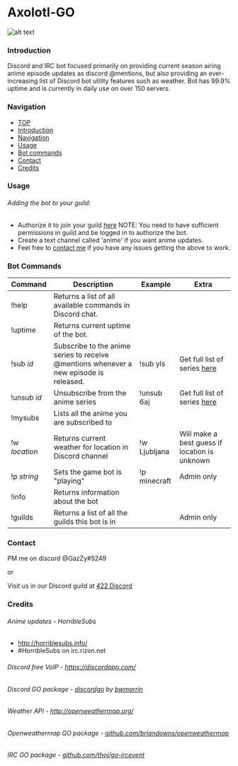# Axolotl-GO

![alt text](https://cdn.discordapp.com/avatars/185177851799011329/70c6e3e9a5763bed9fdf36510e81273a.jpg "Axolotl so moe")

### Introduction

Discord and IRC bot focused primarily on providing current season airing anime episode
updates as discord @mentions, but also providing an ever-increasing list of
Discord bot utility features such as weather.
Bot has 99.9% uptime and is currently in daily use on over 150 servers.

### Navigation

* [TOP](#axolotl-go)
* [Introduction](#introduction)
* [Navigation](#navigation)
* [Usage](#usage)
* [Bot commands](#bot-commands)
* [Contact](#contact)
* [Credits](#credits)

### Usage

###### Adding the bot to your guild:
* Authorize it to join your guild [here](https://discordapp.com/oauth2/authorize?client_id=185177389163085824&scope=bot&permissions=0) NOTE: You need to have sufficient permissions in guild and be logged in to authorize the bot.
* Create a text channel called 'anime' if you want anime updates.
* Feel free to [contact me](#contact) if you have any issues getting the above to work.

### Bot Commands

|Command|Description|Example|Extra|
---|---|---|---
!help|Returns a list of all available commands in Discord chat.
!uptime|Returns current uptime of the bot.
!sub *id*|Subscribe to the anime series to receive @mentions whenever a new episode is released.|!sub yls|Get full list of series [here](https://axolotl-181300.appspot.com/)
!unsub *id*|Unsubscribe from the anime series|!unsub 6aj|Get full list of series [here](https://axolotl-181300.appspot.com/)
!mysubs|Lists all the anime you are subscribed to
!w *location*|Returns current weather for location in Discord channel|!w Ljubljana|Will make a best guess if location is unknown
!p *string*|Sets the game bot is "playing"|!p minecraft|Admin only
!info|Returns information about the bot
!guilds|Returns a list of all the guilds this bot is in| |Admin only

### Contact

PM me on discord @GazZy#5249

or

Visit us in our Discord guild at [422 Discord](https://discord.gg/0cO53vq26OlEojNi)

### Credits

###### Anime updates - HorribleSubs
* <http://horriblesubs.info/>
* \#HorribleSubs on irc.rizon.net

###### Discord free VoIP - <https://discordapp.com/>

###### Discord GO package - [discordgo](https://github.com/bwmarrin/discordgo#discordgo-) by [bwmarrin](https://github.com/bwmarrin)

###### Weather API - <http://openweathermap.org/>

###### Openweathermap GO package - [github.com/briandowns/openweathermap](https://github.com/briandowns/openweathermap)

###### IRC GO package - [github.com/thoj/go-ircevent](https://github.com/thoj/go-ircevent)
